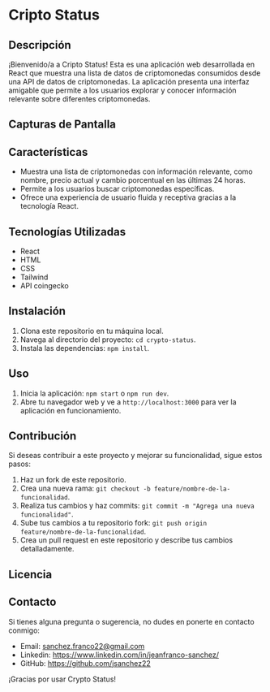 # Cripto Status

## Descripción

¡Bienvenido/a a Cripto Status! Esta es una aplicación web desarrollada en React que muestra una lista de datos de criptomonedas consumidos desde una API de datos de criptomonedas. 
La aplicación presenta una interfaz amigable que permite a los usuarios explorar y conocer información relevante sobre diferentes criptomonedas.

## Capturas de Pantalla

## Características

- Muestra una lista de criptomonedas con información relevante, como nombre, precio actual y cambio porcentual en las últimas 24 horas.
- Permite a los usuarios buscar criptomonedas específicas.
- Ofrece una experiencia de usuario fluida y receptiva gracias a la tecnología React.

## Tecnologías Utilizadas

- React
- HTML
- CSS
- Tailwind
- API coingecko

## Instalación

1. Clona este repositorio en tu máquina local.
2. Navega al directorio del proyecto: `cd crypto-status`.
3. Instala las dependencias: `npm install`.

## Uso

1. Inicia la aplicación: `npm start` o `npm run dev`.
2. Abre tu navegador web y ve a `http://localhost:3000` para ver la aplicación en funcionamiento.

## Contribución

Si deseas contribuir a este proyecto y mejorar su funcionalidad, sigue estos pasos:

1. Haz un fork de este repositorio.
2. Crea una nueva rama: `git checkout -b feature/nombre-de-la-funcionalidad`.
3. Realiza tus cambios y haz commits: `git commit -m "Agrega una nueva funcionalidad"`.
4. Sube tus cambios a tu repositorio fork: `git push origin feature/nombre-de-la-funcionalidad`.
5. Crea un pull request en este repositorio y describe tus cambios detalladamente.

## Licencia


## Contacto

Si tienes alguna pregunta o sugerencia, no dudes en ponerte en contacto conmigo:

- Email: sanchez.franco22@gmail.com
- Linkedin: https://www.linkedin.com/in/jeanfranco-sanchez/
- GitHub: https://github.com/jsanchez22

¡Gracias por usar Crypto Status!
